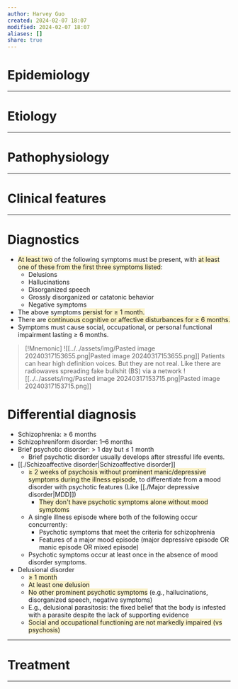 ```yaml
---
author: Harvey Guo
created: 2024-02-07 18:07
modified: 2024-02-07 18:07
aliases: []
share: true
---
```

# Epidemiology


---
# Etiology


---
# Pathophysiology


---
# Clinical features


---
# Diagnostics
- <span style="background:rgba(240, 200, 0, 0.2)">At least two</span> of the following symptoms must be present, with <span style="background:rgba(240, 200, 0, 0.2)">at least one of these from the first three symptoms listed</span>:
	- Delusions
	- Hallucinations
	- Disorganized speech
	- Grossly disorganized or catatonic behavior
	- Negative symptoms
- The above symptoms <span style="background:rgba(240, 200, 0, 0.2)">persist for ≥ 1 month.</span>
- There are <span style="background:rgba(240, 200, 0, 0.2)">continuous cognitive or affective disturbances for ≥ 6 months.</span>
- Symptoms must cause social, occupational, or personal functional impairment lasting ≥ 6 months.
>[!Mnemonic] 
>![[../../assets/img/Pasted image 20240317153655.png|Pasted image 20240317153655.png]]
>Patients can hear high definition voices.
>But they are not real. Like there are radiowaves spreading fake bullshit (BS) via a network
>![[../../assets/img/Pasted image 20240317153715.png|Pasted image 20240317153715.png]]
# Differential diagnosis
- Schizophrenia: ≥ 6 months
- Schizophreniform disorder: 1–6 months
- Brief psychotic disorder: > 1 day but ≤ 1 month
	- Brief psychotic disorder usually develops after stressful life events.
- [[./Schizoaffective disorder|Schizoaffective disorder]]
	- <span style="background:rgba(240, 200, 0, 0.2)">≥ 2 weeks of psychosis without prominent manic/depressive symptoms during the illness episode</span>, to differentiate from a mood disorder with psychotic features (Like [[./Major depressive disorder|MDD]])
		- <span style="background:rgba(240, 200, 0, 0.2)">They don't have psychotic symptoms alone without mood symptoms</span>
	- A single illness episode where both of the following occur concurrently:
		- Psychotic symptoms that meet the criteria for schizophrenia
		- Features of a major mood episode (major depressive episode OR manic episode OR mixed episode)
	- Psychotic symptoms occur at least once in the absence of mood disorder symptoms.
- Delusional disorder
	- <span style="background:rgba(240, 200, 0, 0.2)">≥ 1 month</span>
	- <span style="background:rgba(240, 200, 0, 0.2)">At least one delusion</span>
	- <span style="background:rgba(240, 200, 0, 0.2)">No other prominent psychotic symptoms</span> (e.g., hallucinations, disorganized speech, negative symptoms) 
	- E.g., delusional parasitosis: the fixed belief that the body is infested with a parasite despite the lack of supporting evidence
	- <span style="background:rgba(240, 200, 0, 0.2)">Social and occupational functioning are not markedly impaired (vs psychosis)</span>

---
# Treatment


---
